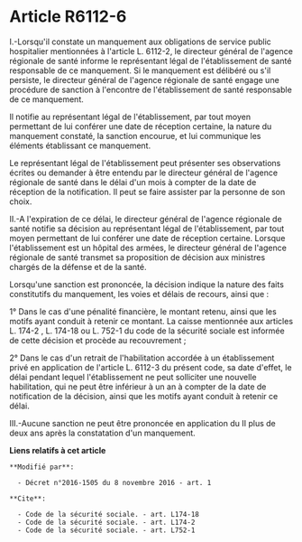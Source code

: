 # Article R6112-6

I.-Lorsqu'il constate un manquement aux obligations de service public hospitalier mentionnées à l'article L. 6112-2, le
directeur général de l'agence régionale de santé informe le représentant légal de l'établissement de santé responsable de ce
manquement. Si le manquement est délibéré ou s'il persiste, le directeur général de l'agence régionale de santé engage une
procédure de sanction à l'encontre de l'établissement de santé responsable de ce manquement. 

Il notifie au représentant légal de l'établissement, par tout moyen permettant de lui conférer une date de réception
certaine, la nature du manquement constaté, la sanction encourue, et lui communique les éléments établissant ce manquement. 

Le représentant légal de l'établissement peut présenter ses observations écrites ou demander à être entendu par le directeur
général de l'agence régionale de santé dans le délai d'un mois à compter de la date de réception de la notification. Il peut
se faire assister par la personne de son choix. 

II.-A l'expiration de ce délai, le directeur général de l'agence régionale de santé notifie sa décision au représentant légal
de l'établissement, par tout moyen permettant de lui conférer une date de réception certaine. Lorsque l'établissement est un
hôpital des armées, le directeur général de l'agence régionale de santé transmet sa proposition de décision aux ministres
chargés de la défense et de la santé. 

Lorsqu'une sanction est prononcée, la décision indique la nature des faits constitutifs du manquement, les voies et délais de
recours, ainsi que : 

1° Dans le cas d'une pénalité financière, le montant retenu, ainsi que les motifs ayant conduit à retenir ce montant. La
caisse mentionnée aux articles 
L. 174-2
, 
L. 174-18
ou 
L. 752-1
du code de la sécurité sociale est informée de cette décision et procède au recouvrement ; 

2° Dans le cas d'un retrait de l'habilitation accordée à un établissement privé en application de l'article L. 6112-3 du
présent code, sa date d'effet, le délai pendant lequel l'établissement ne peut solliciter une nouvelle habilitation, qui ne
peut être inférieur à un an à compter de la date de notification de la décision, ainsi que les motifs ayant conduit à retenir
ce délai. 

III.-Aucune sanction ne peut être prononcée en application du II plus de deux ans après la constatation d'un manquement.

**Liens relatifs à cet article**

	**Modifié par**:

	  - Décret n°2016-1505 du 8 novembre 2016 - art. 1

	**Cite**:

	  - Code de la sécurité sociale. - art. L174-18
	  - Code de la sécurité sociale. - art. L174-2
	  - Code de la sécurité sociale. - art. L752-1
